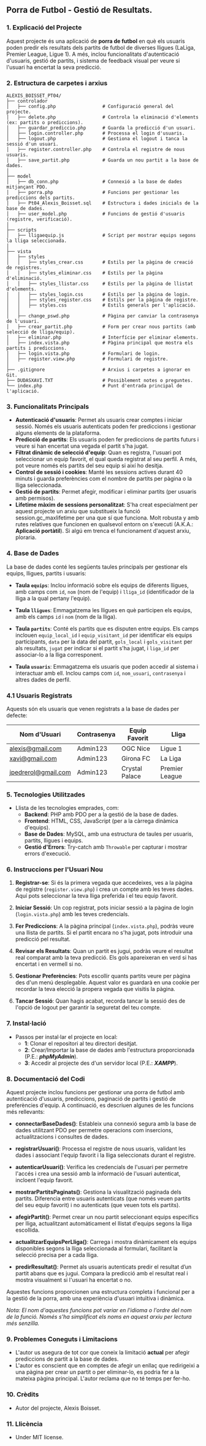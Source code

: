 ## **Porra de Futbol - Gestió de Resultats**.

### 1. Explicació del Projecte

Aquest projecte és una aplicació de **porra de futbol** en què els usuaris poden predir els resultats dels partits de futbol de diverses lligues (LaLiga, Premier League, Ligue 1). A més, inclou funcionalitats d'autenticació d'usuaris, gestió de partits, i sistema de feedback visual per veure si l'usuari ha encertat la seva predicció.

### 2. Estructura de carpetes i arxius

```plaintext
ALEXIS_BOISSET_PT04/
├── controlador
│   ├── config.php                 # Configuració general del projecte.
│   ├── delete.php                 # Controla la eliminació d'elements (ex: partits o prediccions).
│   ├── guardar_prediccio.php      # Guarda la predicció d'un usuari.
│   ├── login.controller.php       # Processa el login d'usuaris.
│   ├── logout.php                 # Gestiona el logout i tanca la sessió d'un usuari.
│   ├── register.controller.php    # Controla el registre de nous usuaris.
│   ├── save_partit.php            # Guarda un nou partit a la base de dades.
│
├── model
│   ├── db_conn.php                # Connexió a la base de dades mitjançant PDO.
│   ├── porra.php                  # Funcions per gestionar les prediccions dels partits.
│   ├── Pt04_Alexis_Boisset.sql    # Estructura i dades inicials de la base de dades.
│   ├── user_model.php             # Funcions de gestió d'usuaris (registre, verificació).
│
├── scripts
│   ├── lligaequip.js              # Script per mostrar equips segons la lliga seleccionada.
│
├── vista
│   ├── styles
│   │   ├── styles_crear.css       # Estils per la pàgina de creació de registres.
│   │   ├── styles_eliminar.css    # Estils per la pàgina d'eliminació.
│   │   ├── styles_llistar.css     # Estils per la pàgina de llistat d'elements.
│   │   ├── styles_login.css       # Estils per la pàgina de login.
│   │   ├── styles_register.css    # Estils per la pàgina de registre.
│   │   ├── styles.css             # Estils generals per l'aplicació.
│   │
│   ├── change_pswd.php            # Pàgina per canviar la contrasenya de l'usuari.
│   ├── crear_partit.php           # Form per crear nous partits (amb selecció de lliga/equip).
│   ├── eliminar.php               # Interfície per eliminar elements.
│   ├── index.vista.php            # Pàgina principal que mostra els partits i prediccions.
│   ├── login.vista.php            # Formulari de login.
│   ├── register.view.php          # Formulari de registre.
│
├── .gitignore                     # Arxius i carpetes a ignorar en Git.
├── DUDASXAVI.TXT                  # Possiblement notes o preguntes.
└── index.php                      # Punt d'entrada principal de l'aplicació.
```


### 3. Funcionalitats Principals

- **Autenticació d'usuaris**: Permet als usuaris crear comptes i iniciar sessió. Només els usuaris autenticats poden fer prediccions i gestionar alguns elements de la plataforma.
- **Predicció de partits**: Els usuaris poden fer prediccions de partits futurs i veure si han encertat una vegada el partit s'ha jugat.
- **Filtrat dinàmic de selecció d'equip**: Quan es registra, l'usuari pot seleccionar un equip favorit, el qual queda registrat al seu perfil. A més, pot veure només els partits del seu equip si així ho desitja.
- **Control de sessió i cookies**: Manté les sessions actives durant 40 minuts i guarda preferències com el nombre de partits per pàgina o la lliga seleccionada.
- **Gestió de partits**: Permet afegir, modificar i eliminar partits (per usuaris amb permisos).
- **Lifetime màxim de sessions personalitzat**: S'ha creat especialment per aquest projecte un arxiu que substitueix la funció session.gc_maxlifetime per una que sí que funciona. Molt robusta y amb rutes relatives que funcionen en qualsevol entorn on s'executi (A.K.A.: **Aplicació portàtil**). Si algú em trenca el funcionament d'aquest arxiu, ploraria.

### 4. Base de Dades

La base de dades conté les següents taules principals per gestionar els equips, lligues, partits i usuaris:

- **Taula `equips`**: Inclou informació sobre els equips de diferents lligues, amb camps com `id`, `nom` (nom de l'equip) i `lliga_id` (identificador de la lliga a la qual pertany l'equip).

- **Taula `lligues`**: Emmagatzema les lligues en què participen els equips, amb els camps `id` i `nom` (nom de la lliga).

- **Taula `partits`**: Conté els partits que es disputen entre equips. Els camps inclouen `equip_local_id` i `equip_visitant_id` per identificar els equips participants, `data` per la data del partit, `gols_local` i `gols_visitant` per als resultats, `jugat` per indicar si el partit s'ha jugat, i `liga_id` per associar-lo a la lliga corresponent.

- **Taula `usuaris`**: Emmagatzema els usuaris que poden accedir al sistema i interactuar amb ell. Inclou camps com `id`, `nom_usuari`, `contrasenya` i altres dades de perfil.

### 4.1  Usuaris Registrats

Aquests són els usuaris que venen registrats a la base de dades per defecte:

| Nom d'Usuari         | Contrasenya       | Equip Favorit             | Lliga                    |
|----------------------|-------------------|---------------------------|--------------------------|
| alexis@gmail.com     | Admin123          | OGC Nice                  | Ligue 1                  |
| xavi@gmail.com       | Admin123          | Girona FC                 | La Liga                  |
| jpedrerol@gmail.com  | Admin123          | Crystal Palace            | Premier League           | 

### 5. Tecnologies Utilitzades
   - Llista de les tecnologies emprades, com:
     - **Backend**: PHP amb PDO per a la gestió de la base de dades.
     - **Frontend**: HTML, CSS, JavaScript (per a la càrrega dinàmica d'equips).
     - **Base de Dades**: MySQL, amb una estructura de taules per usuaris, partits, lligues i equips.
     - **Gestió d'Errors**: Try-catch amb `Throwable` per capturar i mostrar errors d'execució.

### 6. Instruccions per l'Usuari Nou

1. **Registrar-se**: Si és la primera vegada que accedeixes, ves a la pàgina de registre (`register.view.php`) i crea un compte amb les teves dades. Aquí pots seleccionar la teva lliga preferida i el teu equip favorit.
   
2. **Iniciar Sessió**: Un cop registrat, pots iniciar sessió a la pàgina de login (`login.vista.php`) amb les teves credencials.

3. **Fer Prediccions**: A la pàgina principal (`index.vista.php`), podràs veure una llista de partits. Si el partit encara no s'ha jugat, pots introduir una predicció pel resultat.

4. **Revisar els Resultats**: Quan un partit es jugui, podràs veure el resultat real comparat amb la teva predicció. Els gols apareixeran en verd si has encertat i en vermell si no.

5. **Gestionar Preferències**: Pots escollir quants partits veure per pàgina des d'un menú desplegable. Aquest valor es guardarà en una cookie per recordar la teva elecció la propera vegada que visitis la pàgina.

6. **Tancar Sessió**: Quan hagis acabat, recorda tancar la sessió des de l'opció de logout per garantir la seguretat del teu compte.


### 7. Instal·lació
   - Passos per instal·lar el projecte en local:
     - **1**: Clonar el repositori al teu directori desitjat.
     - **2**: Crear/Importar la base de dades amb l'estructura proporcionada (P.E.: ***phpMyAdmin***).
     - **3**: Accedir al projecte des d'un servidor local (P.E.: ***XAMPP***).



   ### 8. Documentació del Codi

Aquest projecte inclou funcions per gestionar una porra de futbol amb autenticació d'usuaris, prediccions, paginació de partits i gestió de preferències d'equip. A continuació, es descriuen algunes de les funcions més rellevants:

- **connectarBaseDades()**: Estableix una connexió segura amb la base de dades utilitzant PDO per permetre operacions com insercions, actualitzacions i consultes de dades.

- **registrarUsuari()**: Processa el registre de nous usuaris, validant les dades i associant l'equip favorit i la lliga seleccionats durant el registre.

- **autenticarUsuari()**: Verifica les credencials de l'usuari per permetre l'accés i crea una sessió amb la informació de l'usuari autenticat, incloent l'equip favorit.

- **mostrarPartitsPaginats()**: Gestiona la visualització paginada dels partits. Diferencia entre usuaris autenticats (que només veuen partits del seu equip favorit) i no autenticats (que veuen tots els partits).

- **afegirPartit()**: Permet crear un nou partit seleccionant equips específics per lliga, actualitzant automàticament el llistat d'equips segons la lliga escollida.

- **actualitzarEquipsPerLliga()**: Carrega i mostra dinàmicament els equips disponibles segons la lliga seleccionada al formulari, facilitant la selecció precisa per a cada lliga.

- **predirResultat()**: Permet als usuaris autenticats predir el resultat d’un partit abans que es jugui. Compara la predicció amb el resultat real i mostra visualment si l'usuari ha encertat o no. 

Aquestes funcions proporcionen una estructura completa i funcional per a la gestió de la porra, amb una experiència d'usuari intuïtiva i dinàmica.

*Nota: El nom d'aquestes funcions pot variar en l'idioma o l'ordre del nom de la funció. Només s'ha simplificat els noms en aquest arxiu per lectura més senzilla.*


### 9. Problemes Coneguts i Limitacions
   - L'autor us asegura de tot cor que coneix la limitació **actual** per afegir prediccions de partit a la base de dades.
   - L'autor es conscient que en comptes de afegir un enllaç que redirigeixi a una pàgina per crear un partit o per eliminar-lo, es podria fer a la mateixa pàgina principal. L'autor reclama que no té temps per fer-ho.

### 10. Crèdits
   - Autor del projecte, Alexis Boisset.

### 11. Llicència
   - Under MIT license.